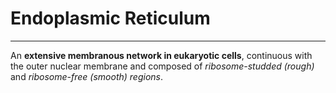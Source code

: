 # Endoplasmic Reticulum
---
An **extensive membranous network in eukaryotic cells**, continuous with the outer nuclear membrane and composed of *ribosome-studded (rough)* and *ribosome-free (smooth) regions*.